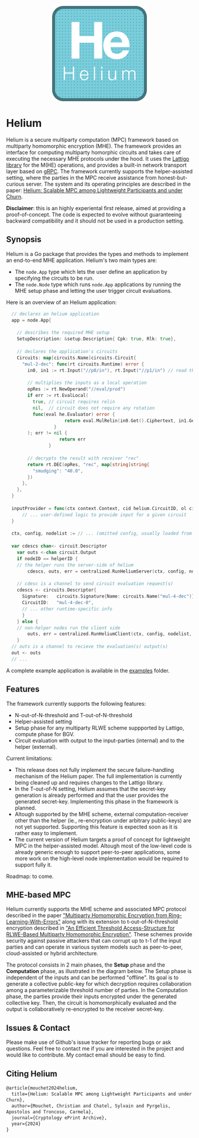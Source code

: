 <p align="center">
	<img src="images/helium_logo.png" />
</p>

# Helium

Helium is a secure multiparty computation (MPC) framework based on multiparty homomorphic encryption (MHE). 
The framework provides an interface for computing multiparty homorphic circuits and takes care of executing the necessary MHE protocols under the hood.
It uses the [Lattigo library](https://github.com/tuneinsight/lattigo) for the M(HE) operations, and provides a built-in network transport layer based on
[gRPC](https://grpc.io).
The framework currently supports the helper-assisted setting, where the parties in the MPC receive assistance from honest-but-curious server.
The system and its operating principles are described in the paper: [Helium: Scalable MPC among Lightweight Participants and under Churn](https://eprint.iacr.org/2024/194).

**Disclaimer**: this is an highly experiental first release, aimed at providing a proof-of-concept. 
The code is expected to evolve without guaranteeing backward compatibility and it should not be used in a production setting.

## Synopsis
Helium is a Go package that provides the types and methods to implement an end-to-end MHE application.
Helium's two main types are:
- The `node.App` type which lets the user define an application by specifying the circuits to be run.
- The `node.Node` type which runs `node.App` applications by running the MHE setup phase and letting the user trigger circuit evaluations.

Here is an overview of an Helium application:
```go
  // declares an helium application
  app = node.App{

    // describes the required MHE setup
    SetupDescription: &setup.Description{ Cpk: true, Rlk: true},
    
    // declares the application's circuits
    Circuits: map[circuits.Name]circuits.Circuit{
      "mul-2-dec": func(rt circuits.Runtime) error {
        in0, in1 := rt.Input("//p0/in"), rt.Input("//p1/in") // read the encrypted inputs from nodes p0 and p1

        // multiplies the inputs as a local operation
        opRes := rt.NewOperand("//eval/prod")
        if err := rt.EvalLocal(
          true, // circuit requires relin
          nil,  // circuit does not require any rotation
          func(eval he.Evaluator) error {
					  return eval.MulRelin(in0.Get().Ciphertext, in1.Get().Ciphertext,  opRes.Ciphertext)
				  }
        ); err != nil {
					return err
				}

        // decrypts the result with receiver "rec"
        return rt.DEC(opRes, "rec", map[string]string{
          "smudging": "40.0",
        })
      },
    },
  }

  inputProvider = func(ctx context.Context, cid helium.CircuitID, ol circuits.OperandLabel, sess session.Session) (any, error) {
      // ... user-defined logic to provide input for a given circuit
  }

  ctx, config, nodelist := // ... (omitted config, usually loaded from files or command-line flags)

  var cdescs chan<- circuit.Descriptor
	var outs <-chan circuit.Output
	if nodeID == helperID {
    // the helper runs the server-side of helium
		cdescs, outs, err = centralized.RunHeliumServer(ctx, config, nodelist, app, inputProvider)
    
    // cdesc is a channel to send circuit evaluation request(s)
    cdescs <- circuits.Descriptor{
      Signature:   circuits.Signature{Name: circuits.Name("mul-4-dec")}, // evaluates circuit "mul-4-dec"
      CircuitID:   "mul-4-dec-0",                                        // as circuit  "mul-4-dec-0"
      // ... other runtime-specific info 
      }
	} else {
    // non-helper nodes run the client side
		outs, err = centralized.RunHeliumClient(ctx, config, nodelist, app, inputProvider)
	}
  // outs is a channel to recieve the evaluation(s) output(s)
  out <- outs 
  // ... 
```

A complete example application is available in the [examples](/examples/vec-mul/) folder.

## Features
The framework currently supports the following features:
- N-out-of-N-threshold and T-out-of-N-threshold
- Helper-assisted setting
- Setup phase for any multiparty RLWE scheme suppported by Lattigo, compute phase for BGV.
- Circuit evaluation with output to the input-parties (internal) and to the helper (external).

Current limitations:
- This release does not fully implement the secure failure-handling mechanism of the Helium paper. The full implementation is currently being cleaned up
and requires changes to the Lattigo library.
- In the T-out-of-N setting, Helium assumes that the secret-key generation is already performed and that the user provides the generated secret-key.
Implementing this phase in the framework is planned.
- Altough supported by the MHE scheme, external computation-receiver other than the helper (ie., re-encryption under arbitrary public-keys) are not yet supported.
Supporting this feature is expected soon as it is rather easy to implement.
- The current version of Helium targets a proof of concept for lightweight MPC in the helper-assisted model. Altough most of the low-level code is already 
generic enough to support peer-to-peer applications, some more work on the high-level node implementation would be required to support fully it.

Roadmap: to come.

## MHE-based MPC

Helium currently supports the MHE scheme and associated MPC protocol described in the paper ["Multiparty Homomorphic Encryption from Ring-Learning-With-Errors"](https://eprint.iacr.org/2020/304.pdf) along with its extension to t-out-of-N-threshold encryption described in ["An Efficient Threshold Access-Structure for RLWE-Based Multiparty Homomorphic Encryption"](https://eprint.iacr.org/2022/780.pdf). These schemes provide security against passive attackers that can corrupt up to t-1 of the input parties and can operate in various system models such as peer-to-peer, cloud-assisted or hybrid architecture.

The protocol consists in 2 main phases, the **Setup** phase and the **Computation** phase, as illustrated in the diagram below. 
The Setup phase is independent of the inputs and can be performed "offline".
Its goal is to generate a collective public-key for which decryption requires collaboration among a parameterizable threshold number of parties.
In the Computation phase, the parties provide their inputs encrypted under the generated collective key.
Then, the circuit is homomorphically evaluated and the output is collaboratively re-encrypted to the receiver secret-key.

## Issues & Contact

Please make use of Github's issue tracker for reporting bugs or ask questions. 
Feel free to contact me if you are interested in the project and would like to contribute. My contact email should be easy to find.

## Citing Helium
```
@article{mouchet2024helium,
  title={Helium: Scalable MPC among Lightweight Participants and under Churn},
  author={Mouchet, Christian and Chatel, Sylvain and Pyrgelis, Apostolos and Troncoso, Carmela},
  journal={Cryptology ePrint Archive},
  year={2024}
}
```
